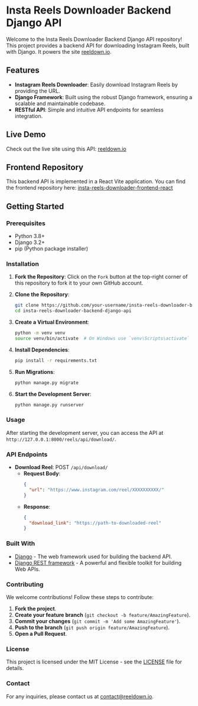 # Insta Reels Downloader Backend Django API

Welcome to the Insta Reels Downloader Backend Django API repository! This project provides a backend API for downloading Instagram Reels, built with Django. It powers the site [reeldown.io](https://reeldown.io).

## Features

- **Instagram Reels Downloader**: Easily download Instagram Reels by providing the URL.
- **Django Framework**: Built using the robust Django framework, ensuring a scalable and maintainable codebase.
- **RESTful API**: Simple and intuitive API endpoints for seamless integration.

## Live Demo

Check out the live site using this API: [reeldown.io](https://reeldown.io)

## Frontend Repository

This backend API is implemented in a React Vite application. You can find the frontend repository here: [insta-reels-downloader-frontend-react](https://github.com/ziauldin123/insta-reels-downloader-frontend-react)

## Getting Started

### Prerequisites

- Python 3.8+
- Django 3.2+
- pip (Python package installer)

### Installation

1. **Fork the Repository**: Click on the `Fork` button at the top-right corner of this repository to fork it to your own GitHub account.

2. **Clone the Repository**:
   ```bash
   git clone https://github.com/your-username/insta-reels-downloader-backend-django-api.git
   cd insta-reels-downloader-backend-django-api
3. **Create a Virtual Environment**:
    ```bash
    python -m venv venv
    source venv/bin/activate  # On Windows use `venv\Scripts\activate`
4. **Install Dependencies**:
    ```bash
    pip install -r requirements.txt
5. **Run Migrations**:
   ```bash
   python manage.py migrate
6. **Start the Development Server**:
   ```bash
   python manage.py runserver

### Usage

After starting the development server, you can access the API at `http://127.0.0.1:8000/reels/api/download/`.

### API Endpoints

- **Download Reel**: POST `/api/download/`
  - **Request Body**:
    ```json
    {
      "url": "https://www.instagram.com/reel/XXXXXXXXXX/"
    }
    ```
  - **Response**:
    ```json
    {
      "download_link": "https://path-to-downloaded-reel"
    }
    ```

### Built With

- [Django](https://www.djangoproject.com/) - The web framework used for building the backend API.
- [Django REST framework](https://www.django-rest-framework.org/) - A powerful and flexible toolkit for building Web APIs.

### Contributing

We welcome contributions! Follow these steps to contribute:

1. **Fork the project**.
2. **Create your feature branch** (`git checkout -b feature/AmazingFeature`).
3. **Commit your changes** (`git commit -m 'Add some AmazingFeature'`).
4. **Push to the branch** (`git push origin feature/AmazingFeature`).
5. **Open a Pull Request**.

### License

This project is licensed under the MIT License - see the [LICENSE](LICENSE) file for details.

### Contact

For any inquiries, please contact us at [contact@reeldown.io](mailto:mziauldin2@gmail.com).



